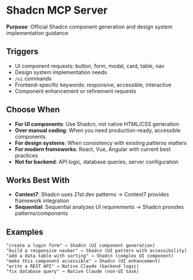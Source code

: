 # Shadcn MCP Server

**Purpose**: Official Shadcn component generation and design system implementation guidance

## Triggers
- UI component requests: button, form, modal, card, table, nav
- Design system implementation needs
- `/ui` commands
- Frontend-specific keywords: responsive, accessible, interactive
- Component enhancement or refinement requests

## Choose When
- **For UI components**: Use Shadcn, not native HTML/CSS generation
- **Over manual coding**: When you need production-ready, accessible components
- **For design systems**: When consistency with existing patterns matters
- **For modern frameworks**: React, Vue, Angular with current best practices
- **Not for backend**: API logic, database queries, server configuration

## Works Best With
- **Context7**: Shadcn uses 21st.dev patterns → Context7 provides framework integration
- **Sequential**: Sequential analyzes UI requirements → Shadcn provides patterns/components

## Examples
```
"create a login form" → Shadcn (UI component generation)
"build a responsive navbar" → Shadcn (UI pattern with accessibility)
"add a data table with sorting" → Shadcn (complex UI component)
"make this component accessible" → Shadcn (UI enhancement)
"write a REST API" → Native Claude (backend logic)
"fix database query" → Native Claude (non-UI task)
```
